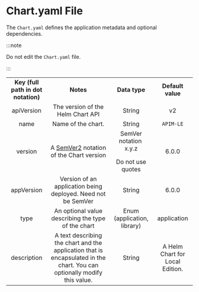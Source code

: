 ﻿---
sidebar_position: 2
---

# Chart.yaml File

<head>
  <meta name="guidename" content="API Management"/>
  <meta name="context" content="GUID-2b58e394-5496-46a1-a248-ba7e3520d3be"/>
</head>

The `Chart.yaml` defines the application metadata and optional dependencies.

:::note

Do not edit the `Chart.yaml` file.

:::

|||||
| :-------: | :------: | :------: | :-------: |
|**Key (full path in dot notation)**|**Notes**|**Data type**|**Default value**|
|apiVersion|The version of the Helm Chart API|String|v2|
|name|Name of the chart. |String|`APIM-LE`|
|version|A [SemVer2](https://semver.org/) notation of the Chart version|SemVer notation  x.y.z <p></p>Do not use quotes|6.0.0|
|appVersion|Version of an application being deployed. Need not be SemVer|String|6\.0.0|
|type|An optional value describing the type of the chart|Enum (application, library)|application|
|description|A text describing the chart and the application that is encapsulated in the chart. You can optionally modify this value.|String|A Helm Chart for Local Edition.|


